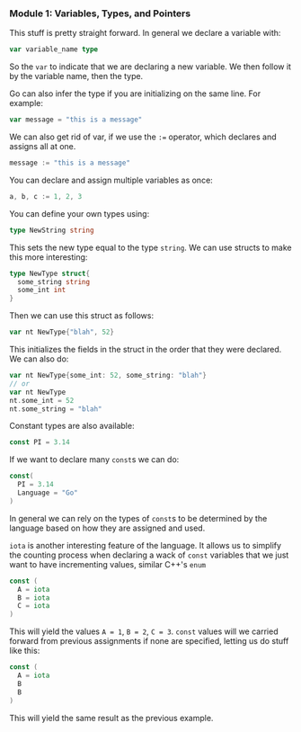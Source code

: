 ### Module 1: Variables, Types, and Pointers

This stuff is pretty straight forward. In general we declare a variable with:
```go
var variable_name type
```
So the `var` to indicate that we are declaring a new variable. We then follow it by the variable name, then the type.

Go can also infer the type if you are initializing on the same line. For example:
```go
var message = "this is a message"
```

We can also get rid of var, if we use the `:=` operator, which declares and assigns all at one.
```go
message := "this is a message"
```

You can declare and assign multiple variables as once:
```go
a, b, c := 1, 2, 3
```

You can define your own types using:
```go
type NewString string
```

This sets the new type equal to the type `string`. We can use structs to make this more interesting:
```go
type NewType struct{
  some_string string
  some_int int
}
```

Then we can use this struct as follows:
```go
var nt NewType{"blah", 52}
```

This initializes the fields in the struct in the order that they were declared. We can also do:
```go
var nt NewType{some_int: 52, some_string: "blah"}
// or
var nt NewType
nt.some_int = 52
nt.some_string = "blah"
```

Constant types are also available:
```go
const PI = 3.14
```

If we want to declare many `const`s we can do:
```go
const(
  PI = 3.14
  Language = "Go"
)
```

In general we can rely on the types of `const`s to be determined by the language based on how they are assigned and used.

`iota` is another interesting feature of the language. It allows us to simplify the counting process when declaring a wack of `const` variables that we just want to have incrementing values, similar C++'s `enum`
```go
const (
  A = iota
  B = iota
  C = iota
)
```
This will yield the values `A = 1`, `B = 2`, `C = 3`. `const` values will we carried forward from previous assignments if none are specified, letting us do stuff like this:
```go
const (
  A = iota
  B
  B
)
```
This will yield the same result as the previous example.
